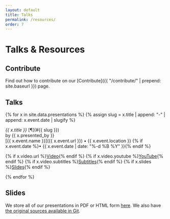 ```yaml
---
layout: default
title: Talks
permalink: /resources/
order: 7
---
```


# Talks & Resources

## Contribute

Find out how to contribute on our [Contribute]({{ "/contribute/" | prepend: site.baseurl }}) page.

## Talks

{% for x in site.data.presentations %}
{% assign slug = x.title | append: "-" | append: x.event.date | slugify %}

<div class="pt-3" id="{{ slug }}"></div>

*{{ x.title }}* [&#182;](#{{ slug }})<br>by {{ x.presented_by }}<br>
[{{ x.event.name }}]({{ x.event.url }}) &bull; {{ x.event.location }} {% if x.event.date %}&bull; {{ x.event.date | date: "%-d %B %Y" }}{% endif %}

{% if x.video.url %}<a href="{{ x.video.url }}" class="btn btn-sm btn-outline-primary">Video</a>{% endif %}
{% if x.video.youtube %}<a href="https://www.youtube.com/watch?v={{ x.video.youtube }}" class="btn btn-sm btn-outline-primary">YouTube</a>{% endif %}
{% if x.video.subtitles %}<a href="{{ x.video.subtitles }}" class="btn btn-sm btn-outline-primary">Subtitles</a>{% endif %}
{% if x.slides %}<a href="{{ x.slides }}" class="btn btn-sm btn-outline-primary">Slides</a>{% endif %}

{% endfor %}

## Slides

We store all of our presentations in PDF or HTML form
[here](/_lfs/presentations). We also have [the original sources available in Git](https://salsa.debian.org/reproducible-builds/reproducible-presentations).
